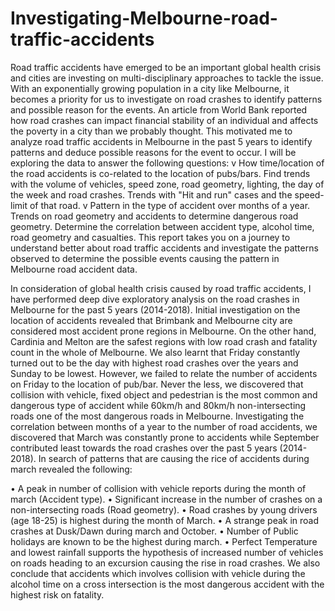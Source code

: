 # Investigating-Melbourne-road-traffic-accidents
Road traffic accidents have emerged to be an important global health crisis and cities are investing on multi-disciplinary approaches to tackle the issue. With an exponentially growing population in a city like Melbourne, it becomes a priority for us to investigate on road crashes to identify patterns and possible reason for the events. An article from World Bank reported how road crashes can impact financial stability of an individual and affects the poverty in a city than we probably thought. This motivated me to analyze road traffic accidents in Melbourne in the past 5 years to identify patterns and deduce possible reasons for the event to occur. I will be exploring the data to answer the following questions: v How time/location of the road accidents is co-related to the location of pubs/bars.
Find trends with the volume of vehicles, speed zone, road geometry, lighting, the day of the week and road crashes.
Trends with "Hit and run" cases and the speed-limit of that road. v Pattern in the type of accident over months of a year.
Trends on road geometry and accidents to determine dangerous road geometry.
Determine the correlation between accident type, alcohol time, road geometry and casualties. This report takes you on a journey to understand better about road traffic accidents and investigate the patterns observed to determine the possible events causing the pattern in Melbourne road accident data.


In consideration of global health crisis caused by road traffic accidents, I have performed deep dive exploratory analysis on the road crashes in Melbourne for the past 5 years (2014-2018). Initial investigation on the location of accidents revealed that Brimbank and Melbourne city are considered most accident prone regions in Melbourne. On the other hand, Cardinia and Melton are the safest regions with low road crash and fatality count in the whole of Melbourne.
We also learnt that Friday constantly turned out to be the day with highest road crashes over the years and Sunday to be lowest. However, we failed to relate the number of accidents on Friday to the location of pub/bar. Never the less, we discovered that collision with vehicle, fixed object and pedestrian is the most common and dangerous type of accident while 60km/h and 80km/h non-intersecting roads one of the most dangerous roads in Melbourne.
Investigating the correlation between months of a year to the number of road accidents, we discovered that March was constantly prone to accidents while September contributed least towards the road crashes over the past 5 years (2014-2018). In search of patterns that are causing the rice of accidents during march revealed the following:

• A peak in number of collision with vehicle reports during the month of march (Accident type).
• Significant increase in the number of crashes on a non-intersecting roads (Road geometry).
• Road crashes by young drivers (age 18-25) is highest during the month of March.
• A strange peak in road crashes at Dusk/Dawn during march and October.
• Number of Public holidays are known to be the highest during march.
• Perfect Temperature and lowest rainfall supports the hypothesis of increased number of
vehicles on roads heading to an excursion causing the rise in road crashes.
We also conclude that accidents which involves collision with vehicle during the alcohol time on a cross intersection is the most dangerous accident with the highest risk on fatality.


